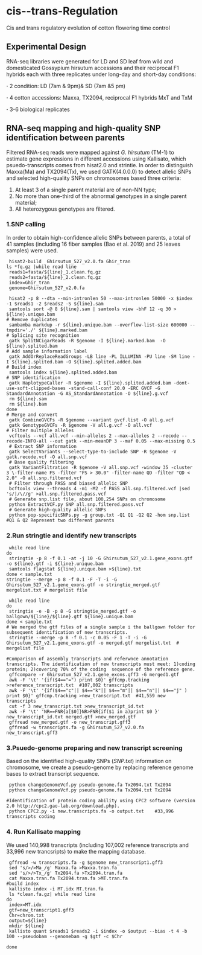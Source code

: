#  cis--trans-Regulation
Cis and trans regulatory evolution of cotton flowering time control
## Experimental Design
RNA-seq libraries were generated for LD and SD leaf from wild and domesticated Gossypium hirsutum accessions and their reciprocal F1 hybrids each with three replicates under long-day and short-day conditions:

**·** 2 condition: LD (7am & 9pm)& SD (7am &5 pm)
 
**·** 4 cotton accessions: Maxxa, TX2094, reciprocal F1 hybrids MxT and TxM

**·** 3-6 biological replicates
## RNA-seq mapping and high-quality SNP identification between parents
Filtered RNA-seq reads were mapped against *G. hirsutum* (TM-1) to estimate gene expressions in different accessions using Kallisato,  which psuedo-transcripts comes from hisat2.0 and strintie. In order to distinguish Maxxa(Ma) and TX2094(Tx), we used GATK(4.0.0.0) to detect allelic SNPs and selected high-quality SNPs on chromosomes based three criteria:

1) At least 3 of a single parent material are of non-NN type;
2) No more than one-third of the abnormal genotypes in a single parent material;
3) All heterozygous genotypes are filtered.

### 1.SNP calling
In order to obtain high-confidence allelic SNPs between parents, a total of 41 samples (including 16 fiber samples (Bao et al. 2019) and 25 leaves samples) were used.

```
 hisat2-build  Ghirsutum_527_v2.0.fa Ghir_tran
ls *fq.gz |while read line
 reads1=fasta/${line}_1.clean.fq.gz
 reads2=fasta/${line}_2.clean.fq.gz
 index=Ghir_tran
 genome=Ghirsutum_527_v2.0.fa

 hisat2 -p 8 --dta --min-intronlen 50 --max-intronlen 50000 -x $index -1 $reads1 -2 $reads2 -S ${line}.sam
 samtools sort -@ 8 ${line}.sam | samtools view -bhF 12 -q 30 > ${line}.unique.bam
# Remove duplicates
 sambamba markdup -r ${line}.unique.bam --overflow-list-size 600000 --tmpdir='./' ${line}.marked.bam
# Splicing site recognition
 gatk SplitNCigarReads -R $genome -I ${line}.marked.bam  -O ${line}.splited.bam
# Add sample information label 
 gatk AddOrReplaceReadGroups -LB line -PL ILLUMINA -PU line -SM line -I ${line}.splited.bam -O ${line}.splited.added.bam
# Build index
 samtools index ${line}.splited.added.bam
# SNP identification
 gatk HaplotypeCaller -R $genome -I ${line}.splited.added.bam -dont-use-soft-clipped-bases -stand-call-conf 20.0 -ERC GVCF -G StandardAnnotation -G AS_StandardAnnotation -O ${line}.g.vcf
 rm ${line}.sam
 rm ${line}.bam
done 
# Merge and convert 
 gatk CombineGVCFs -R $genome --variant gvcf.list -O all.g.vcf
 gatk GenotypeGVCFs -R $genome -V all.g.vcf -O all.vcf
# Filter multiple alleles
 vcftools --vcf all.vcf --min-alleles 2 --max-alleles 2 --recode --recode-INFO-all --out gatk --min-meanDP 3 --maf 0.05 --max-missing 0.5
 # Extract SNP information
 gatk SelectVariants --select-type-to-include SNP -R $genome -V gatk.recode.vcf -O all.snp.vcf
 # Base quality filtering
 gatk VariantFiltration -R $genome -V all.snp.vcf -window 35 -cluster 3 \-filter-name FS -filter "FS > 30.0" -filter-name QD -filter "QD < 2.0" -O all.snp.filtered.vcf
 # Filter through PASS and biased allelic SNP  
 bcftools view --threads 4 -m1 -M2 -f PASS all.snp.filtered.vcf |sed 's/|/\//g' >all.snp.filtered.pass.vcf
 # Generate snp.list file, about 100,254 SNPs on chromosome
 python ExtractVCF.py SNP all.snp.filtered.pass.vcf 
 # Generate high-quality allelic SNPs 
 python pop-specificSNPs.py -g group.txt -Q1 Q1 -Q2 Q2 -hom snp.list   #Q1 & Q2 Represent two different parents

```
### 2.Run stringtie and identify new transcripts
```
 while read line
do
 stringtie -p 8 -f 0.1 -at -j 10 -G Ghirsutum_527_v2.1.gene_exons.gtf -o ${line}.gtf -i ${line}.unique.bam
 samtools flagstat ${line}.unique.bam >${line}.txt
done < sample.txt
stringtie --merge -p 8 -f 0.1 -F -T -i -G Ghirsutum_527_v2.1.gene_exons.gtf -o stringtie_merged.gtf mergelist.txt # mergelist file

 while read line 
do
 stringtie -e -B -p 8 -G stringtie_merged.gtf -o ballgown/${line}/${line}.gtf ${line}.unique.bam
done < sample.txt
# We merged the gtf files of a single sample i the ballgown folder for subsequent identification of new transcripts.
 stringtie --merge -p 8 -f 0.1 -c 0.05 -F 1 -T -i -G Ghirsutum_527_v2.1.gene_exons.gtf -o merged.gtf mergelist.txt  # mergelist file

#Comparison of assembly transcripts and referwnce annotation transcripts. The identification of new transcripts must meet: 1)coding protein; 2)covering 70% of the coding  sequence of the reference gene.
 gffcompare -r Ghirsutum_527_v2.1.gene_exons.gff3 -G merged1.gtf
 awk -F '\t' '{if($4=="=") print $0}' gffcmp.tracking >reference_transcript.txt  #107,002 transcripts 
 awk -F '\t' '{if($4=="c"|| $4=="k"|| $4=="m"|| $4=="n"|| $4=="j" ) print $0}' gffcmp.tracking >new_transcript.txt  #41,559 new transcripts
 cut -f 3 new_transcript.txt >new_transcript_id.txt
 awk -F '\t' 'NR==FNR{a[$0]}NR>FNR{if($1 in a)print $0 }' new_transcript_id.txt merged.gtf >new_merged.gtf
 gffread new_merged.gtf -o new_transcript.gff3 
 gffread -w transcripts.fa -g Ghirsutum_527_v2.0.fa new_transcript.gff3
```
### 3.Psuedo-genome preparing and new transcript screening
Based on the identified high-quality SNPs (_SNP.txt_) information on chromosome, we create a pseudo-genome by replacing reference genome bases to extract transcript sequence. 
```
 python changeGenomeVcf.py pseudo-genome.fa Tx2094.txt Tx2094
 python changeGenomeVcf.py pseudo-genome.fa Tx2094.txt Tx2094

#Identification of protein coding ability using CPC2 software (version 2.0 http://cpc2.gao-lab.org/download.php). 
 python CPC2.py -i new.transcripts.fa -o output.txt    #33,996 transcripts coding
```
### 4. Run Kallisato mapping
We used 140,998 transcripts (including 107,002 reference transcripts and 33,996 new trancsripts) to make the mapping database.
```
 gffread -w transcripts.fa -g $genome new_transcript1.gff3
 sed 's/>/>Ma_/g' Maxxa.fa >Maxxa.tran.fa
 sed 's/>/>Tx_/g' Tx2094.fa >Tx2094.tran.fa
 cat Maxxa.tran.fa Tx2094.tran.fa >MT.tran.fa
#build index
 kallisto index -i MT.idx MT.tran.fa
 ls *clean.fa.gz| while read line
do
 index=MT.idx
 gtf=new_transcript1.gff3
 Chr=chrom.txt
 output=${line}
 mkdir ${line}
 kallisto quant $reads1 $reads2 -i $index -o $output --bias -t 4 -b 100 --pseudobam --genomebam -g $gtf -c $Chr
  
done
```
